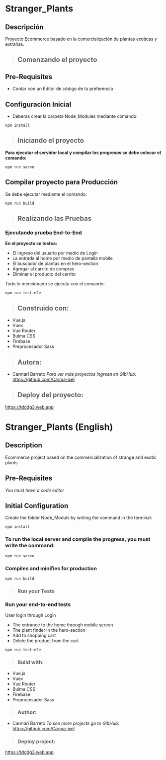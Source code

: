 # Stranger_Plants

## Descripción
Proyecto Ecommerce basado en la comercialización de plantas exoticas y extrañas.

>## Comenzando el proyecto

## Pre-Requisites
 - Contar con un Editor de código de tu preferencia

## Configuración Inicial

 - Deberas crear  la carpeta Node_Modules mediante comando:

```
npm install
```

>## Iniciando el proyecto
**Para ejecutar el servidor local y compilar los progresos se debe colocar el comando:**
```
npm run serve
```
## Compilar proyecto para Producción
Se debe ejecutar mediante el comando:
```
npm run build
```
>## Realizando las Pruebas 

### Ejecutando prueba End-to-End
**En el proyecto se testea:**
- El ingreso del usuario por medio de Login
- La entrada al home por medio de pantalla mobile
- El buscador de plantas en el hero-section
- Agregar al carrito de compras
- Eliminar el producto del carrito

Todo lo mencionado se ejecuta con el comando:
```
npm run test:e2e
```

>## Construido con:
- Vue.js
- Vuex
- Vue Router
- Bulma CSS 
- Firebase
- Preprocesador Sass

>## Autora:
- Carmarí Barreto
_Para ver más proyectos ingresa en GibHub:_
https://github.com/Carma-ixel

>## Deploy del proyecto:

https://tdddg3.web.app

# Stranger_Plants (English)

## Description
Ecommerce project based on the commercialization of strange and exotic plants

## Pre-Requisites

_You must have a code editor_

## Initial Configuration 

Create the folder Node_Moduls by writing the command in the terminal:

```
npm install
```

### **To run the local server and compile the progress, you must write the command:**
```
npm run serve
```

### Compiles and minifies for production
```
npm run build
```

>### Run your Tests
### Run your end-to-end tests

User login through Login
- The entrance to the home through mobile screen
- The plant finder in the hero-section
- Add to shopping cart
- Delete the product from the cart
```
npm run test:e2e
```
>### Build with:
- Vue.js
- Vuex
- Vue Router
- Bulma CSS 
- Firebase
- Preprocesador Sass

>### Author:
- Carmarí Barreto
_To see more projects go to GibHub:_
https://github.com/Carma-ixel

>###  Deploy project:

https://tdddg3.web.app


